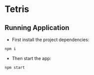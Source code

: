 # Tetris

## Running Application

- First install the project dependencies:

```sh
npm i
```

- Then start the app:

```sh
npm start
```
